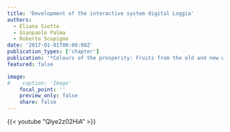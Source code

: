 ```yaml
---
title: 'Development of the interactive system digital Loggia'
authors:
  - Eliana Siotto
  - Gianpaolo Palma
  - Roberto Scopigno
date: '2017-01-01T00:00:00Z'
publication_types: ['chapter']
publication: '*Colours of the prosperity: Fruits from the old and new world*'
featured: false

image:
#    caption: 'Image'
    focal_point: ''
    preview_only: false
    share: false
---
```


{{< youtube "Qlye2z02HiA" >}}